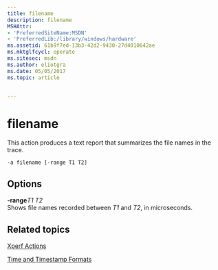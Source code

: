 ```yaml
---
title: filename
description: filename
MSHAttr:
- 'PreferredSiteName:MSDN'
- 'PreferredLib:/library/windows/hardware'
ms.assetid: 61b9f7ed-13b3-42d2-9430-27d4010642ae
ms.mktglfcycl: operate
ms.sitesec: msdn
ms.author: eliotgra
ms.date: 05/05/2017
ms.topic: article


---
```


# filename


This action produces a text report that summarizes the file names in the trace.

```
-a filename [-range T1 T2]
```

## Options


<a href="" id="-ranget1-t2"></a>**-range***T1 T2*  
Shows file names recorded between *T1* and *T2*, in microseconds.

## Related topics


[Xperf Actions](xperf-actions.md)

[Time and Timestamp Formats](time-and-timestamp-formats.md)

 

 







